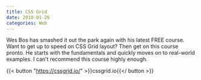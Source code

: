 ```yaml
---
title: CSS Grid
date: 2018-01-26
categories: Web
---
```


Wes Bos has smashed it out the park again with his latest FREE course. Want to get up to speed on CSS Grid layout? Then get on this course pronto. He starts with the fundamentals and quickly moves on to real-world examples. I can’t recommend this course highly enough.

{{< button "https://cssgrid.io/" >}}cssgrid.io{{</ button >}}